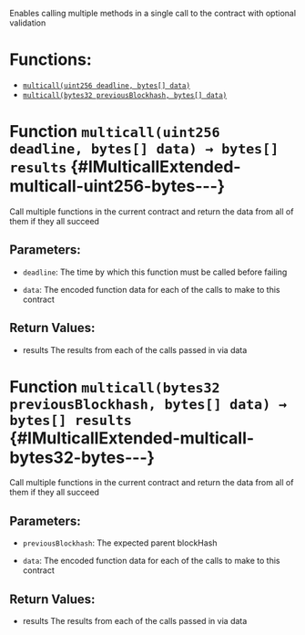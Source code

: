 Enables calling multiple methods in a single call to the contract with optional validation

# Functions:
- [`multicall(uint256 deadline, bytes[] data)`](#IMulticallExtended-multicall-uint256-bytes---)
- [`multicall(bytes32 previousBlockhash, bytes[] data)`](#IMulticallExtended-multicall-bytes32-bytes---)



# Function `multicall(uint256 deadline, bytes[] data) → bytes[] results` {#IMulticallExtended-multicall-uint256-bytes---}
Call multiple functions in the current contract and return the data from all of them if they all succeed


## Parameters:
- `deadline`: The time by which this function must be called before failing

- `data`: The encoded function data for each of the calls to make to this contract


## Return Values:
- results The results from each of the calls passed in via data


# Function `multicall(bytes32 previousBlockhash, bytes[] data) → bytes[] results` {#IMulticallExtended-multicall-bytes32-bytes---}
Call multiple functions in the current contract and return the data from all of them if they all succeed


## Parameters:
- `previousBlockhash`: The expected parent blockHash

- `data`: The encoded function data for each of the calls to make to this contract


## Return Values:
- results The results from each of the calls passed in via data


